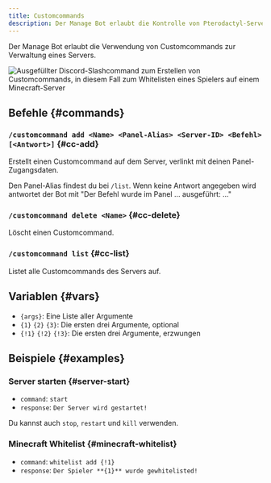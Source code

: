 ```yaml
---
title: Customcommands
description: Der Manage Bot erlaubt die Kontrolle von Pterodactyl-Servern von Discord aus. Diese Seite erklärt die Verwendung von Customcommands zur Serverkontrolle.
---
```


Der Manage Bot erlaubt die Verwendung von Customcommands zur Verwaltung eines Servers.

![Ausgefüllter Discord-Slashcommand zum Erstellen von Customcommands, in diesem Fall zum Whitelisten eines Spielers auf einem Minecraft-Server](/img/managebot_ccadd.webp)

## Befehle {#commands}

### `/customcommand add <Name> <Panel-Alias> <Server-ID> <Befehl> [<Antwort>]` {#cc-add}

Erstellt einen Customcommand auf dem Server, verlinkt mit deinen Panel-Zugangsdaten.

Den Panel-Alias findest du bei `/list`.
Wenn keine Antwort angegeben wird antwortet der Bot mit "Der Befehl wurde im Panel … ausgeführt: …"

### `/customcommand delete <Name>` {#cc-delete}

Löscht einen Customcommand.

### `/customcommand list` {#cc-list}

Listet alle Customcommands des Servers auf.

## Variablen {#vars}

- `{args}`: Eine Liste aller Argumente
- `{1}` `{2}` `{3}`: Die ersten drei Argumente, optional
- `{!1}` `{!2}` `{!3}`: Die ersten drei Argumente, erzwungen

## Beispiele {#examples}

### Server starten {#server-start}

- `command`: `start`
- `response`: `Der Server wird gestartet!`

Du kannst auch `stop`, `restart` und `kill` verwenden.

### Minecraft Whitelist {#minecraft-whitelist}

- `command`: `whitelist add {!1}`
- `response`: `Der Spieler **{1}** wurde gewhitelisted!`
